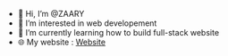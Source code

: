 - 👋 Hi, I’m @ZAARY
- 👀 I’m interested in web developement
- 🌱 I’m currently learning  how to build full-stack website
- 🌐 My website : [Website](https://zaarywork.netlify.app/)

<!---
Zaariy/Zaariy is a ✨ special ✨ repository because its `README.md` (this file) appears on your GitHub profile.
You can click the Preview link to take a look at your changes.
--->
